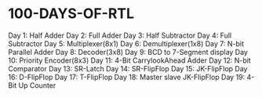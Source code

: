 # 100-DAYS-OF-RTL
Day 1: Half Adder
Day 2: Full Adder
Day 3: Half Subtractor
Day 4: Full Subtractor
Day 5: Multiplexer(8x1)
Day 6: Demultiplexer(1x8)
Day 7: N-bit Parallel Adder
Day 8: Decoder(3x8)
Day 9: BCD to 7-Segment display
Day 10: Priority Encoder(8x3)
Day 11: 4-Bit CarrylookAhead Adder
Day 12: N-bit Comparator
Day 13: SR-Latch
Day 14: SR-FlipFlop
Day 15: JK-FlipFlop
Day 16: D-FlipFlop
Day 17: T-FlipFlop
Day 18: Master slave JK-FlipFlop
Day 19: 4-Bit Up Counter 

